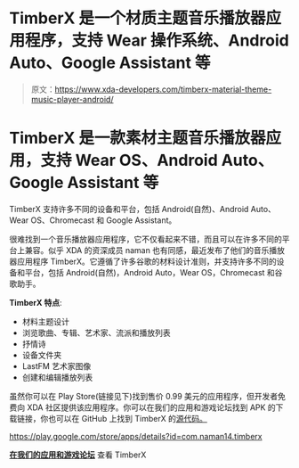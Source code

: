 # TimberX 是一个材质主题音乐播放器应用程序，支持 Wear 操作系统、Android Auto、Google Assistant 等

> 原文：<https://www.xda-developers.com/timberx-material-theme-music-player-android/>

# TimberX 是一款素材主题音乐播放器应用，支持 Wear OS、Android Auto、Google Assistant 等

TimberX 支持许多不同的设备和平台，包括 Android(自然)、Android Auto、Wear OS、Chromecast 和 Google Assistant。

很难找到一个音乐播放器应用程序，它不仅看起来不错，而且可以在许多不同的平台上兼容。似乎 XDA 的资深成员 naman 也有同感，最近发布了他们的音乐播放器应用程序 TimberX。它遵循了许多谷歌的材料设计准则，并支持许多不同的设备和平台，包括 Android(自然)，Android Auto，Wear OS，Chromecast 和谷歌助手。

**TimberX 特点**:

*   材料主题设计
*   浏览歌曲、专辑、艺术家、流派和播放列表
*   抒情诗
*   设备文件夹
*   LastFM 艺术家图像
*   创建和编辑播放列表

虽然你可以在 Play Store(链接见下)找到售价 0.99 美元的应用程序，但开发者免费向 XDA 社区提供该应用程序。你可以在我们的应用和游戏论坛找到 APK 的下载链接，你也可以在 GitHub 上找到 TimberX 的[源代码。](https://github.com/naman14/TimberX)

https://play.google.com/store/apps/details?id=com.naman14.timberx

[**在我们的应用和游戏论坛**](https://forum.xda-developers.com/android/apps-games/app-material-theme-music-player-written-t3896004) 查看 TimberX